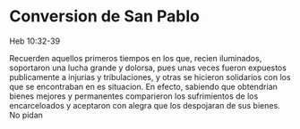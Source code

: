 # Conversion de San Pablo


Heb 10:32-39

Recuerden aquellos primeros tiempos en los que, recien iluminados, soportaron una lucha grande y dolorsa, pues unas veces fueron expuestos publicamente a injurias y tribulaciones, y otras se hicieron solidarios con los que se encontraban en es situacion.
En efecto, sabiendo que obtendrian bienes mejores y permanentes comparieron los sufrimientos de los encarceloados y aceptaron con alegra que los despojaran de sus bienes.
No pidan